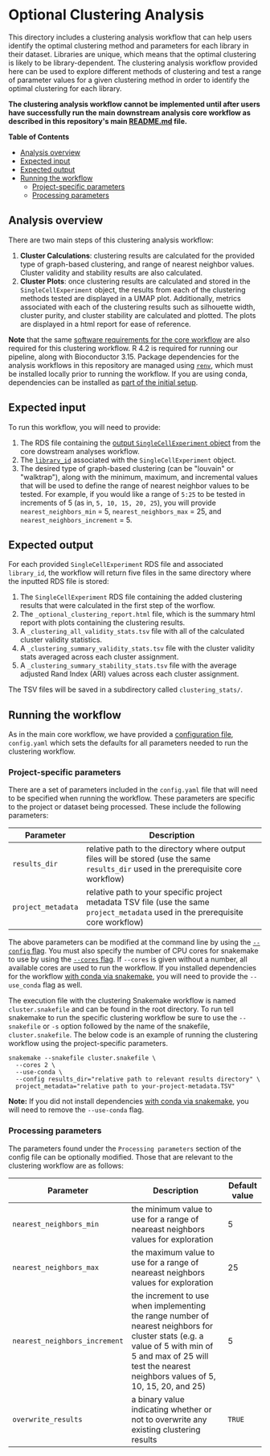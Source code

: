 # Optional Clustering Analysis

This directory includes a clustering analysis workflow that can help users identify the optimal clustering method and parameters for each library in their dataset. 
Libraries are unique, which means that the optimal clustering is likely to be library-dependent.
The clustering analysis workflow provided here can be used to explore different methods of clustering and test a range of parameter values for a given clustering method in order to identify the optimal clustering for each library.

**The clustering analysis workflow cannot be implemented until after users have successfully run the main downstream analysis core workflow as described in this repository's main [README.md](../README.md) file.**

<!-- START doctoc generated TOC please keep comment here to allow auto update -->
<!-- DON'T EDIT THIS SECTION, INSTEAD RE-RUN doctoc TO UPDATE -->
**Table of Contents**

- [Analysis overview](#analysis-overview)
- [Expected input](#expected-input)
- [Expected output](#expected-output)
- [Running the workflow](#running-the-workflow)
  - [Project-specific parameters](#project-specific-parameters)
  - [Processing parameters](#processing-parameters)

<!-- END doctoc generated TOC please keep comment here to allow auto update -->

## Analysis overview

There are two main steps of this clustering analysis workflow:

1. **Cluster Calculations**: clustering results are calculated for the provided type of graph-based clustering, and range of nearest neighbor values.
Cluster validity and stability results are also calculated.
2. **Cluster Plots**: once clustering results are calculated and stored in the `SingleCellExperiment` object, the results from each of the clustering methods tested are displayed in a UMAP plot.
Additionally, metrics associated with each of the clustering results such as silhouette width, cluster purity, and cluster stability are calculated and plotted.
The plots are displayed in a html report for ease of reference.

**Note** that the same [software requirements for the core workflow](https://github.com/AlexsLemonade/scpca-downstream-analyses/tree/development#3-additional-dependencies) are also required for this clustering workflow.
R 4.2 is required for running our pipeline, along with Bioconductor 3.15.
Package dependencies for the analysis workflows in this repository are managed using [`renv`](https://rstudio.github.io/renv/index.html), which must be installed locally prior to running the workflow.
If you are using conda, dependencies can be installed as [part of the initial setup](../README.md#snakemakeconda-installation).

## Expected input

To run this workflow, you will need to provide:

1. The RDS file containing the [output `SingleCellExperiment` object](../README.md#expected-output) from the core dowstream analyses workflow.
2. The [`library_id`](../README.md#metadata-file-format) associated with the `SingleCellExperiment` object.
2. The desired type of graph-based clustering (can be "louvain" or "walktrap"), along with the minimum, maximum, and incremental values that will be used to define the range of nearest neighbor values to be tested.
For example, if you would like a range of `5:25` to be tested in increments of 5 (as in, `5, 10, 15, 20, 25`), you will provide `nearest_neighbors_min` = 5, `nearest_neighbors_max` = 25, and `nearest_neighbors_increment` = 5.

## Expected output

For each provided `SingleCellExperiment` RDS file and associated `library_id`, the workflow will return five files in the same directory where the inputted RDS file is stored:

1. The `SingleCellExperiment` RDS file containing the added clustering results that were calculated in the first step of the worflow.
2. The `_optional_clustering_report.html` file, which is the summary html report with plots containing the clustering results.
3. A `_clustering_all_validity_stats.tsv` file with all of the calculated cluster validity statistics.
4. A `_clustering_summary_validity_stats.tsv` file with the cluster validity stats averaged across each cluster assignment.
5. A `_clustering_summary_stability_stats.tsv` file with the average adjusted Rand Index (ARI) values across each cluster assignment.

The TSV files will be saved in a subdirectory called `clustering_stats/`.

## Running the workflow

As in the main core workflow, we have provided a [configuration file](https://snakemake.readthedocs.io/en/stable/snakefiles/configuration.html), `config.yaml` which sets the defaults for all parameters needed to run the clustering workflow.

### Project-specific parameters

There are a set of parameters included in the `config.yaml` file that will need to be specified when running the workflow.
These parameters are specific to the project or dataset being processed.
These include the following parameters:

| Parameter        | Description |
|------------------|-------------|
| `results_dir` | relative path to the directory where output files will be stored (use the same `results_dir` used in the prerequisite core workflow) |
| `project_metadata` | relative path to your specific project metadata TSV file (use the same `project_metadata` used in the prerequisite core workflow) |

The above parameters can be modified at the command line by using the [`--config` flag](https://snakemake.readthedocs.io/en/stable/snakefiles/configuration.html).
You must also specify the number of CPU cores for snakemake to use by using the [`--cores` flag](https://snakemake.readthedocs.io/en/stable/tutorial/advanced.html?highlight=cores#step-1-specifying-the-number-of-used-threads).
If `--cores` is given without a number, all available cores are used to run the workflow.
If you installed dependencies for the workflow [with conda via snakemake](../README.md#snakemakeconda-installation), you will need to provide the `--use_conda` flag as well.

The execution file with the clustering Snakemake workflow is named `cluster.snakefile` and can be found in the root directory.
To run tell snakemake to run the specific clustering workflow be sure to use the `--snakefile` or `-s` option followed by the name of the snakefile, `cluster.snakefile`.
The below code is an example of running the clustering workflow using the project-specific parameters.

```
snakemake --snakefile cluster.snakefile \ 
  --cores 2 \
  --use-conda \
  --config results_dir="relative path to relevant results directory" \
  project_metadata="relative path to your-project-metadata.TSV"
```

**Note:**  If you did not install dependencies [with conda via snakemake](../README.md#snakemakeconda-installation), you will need to remove the `--use-conda` flag.

### Processing parameters

The parameters found under the `Processing parameters` section of the config file can be optionally modified.
Those that are relevant to the clustering workflow are as follows:

| Parameter        | Description | Default value |
|------------------|-------------|---------------|
| `nearest_neighbors_min` | the minimum value to use for a range of neareast neighbors values for exploration | 5 |
| `nearest_neighbors_max` | the maximum value to use for a range of neareast neighbors values for exploration | 25 |
| `nearest_neighbors_increment` | the increment to use when implementing the range number of nearest neighbors for cluster stats (e.g. a value of 5 with min of 5 and max of 25 will test the nearest neighbors values of 5, 10, 15, 20, and 25) | 5 |
| `overwrite_results` | a binary value indicating whether or not to overwrite any existing clustering results | `TRUE` |

